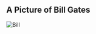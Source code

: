 ## A Picture of Bill Gates

![Bill](https://raw.githubusercontent.com/billpapadimas/A-picture-of-Bill-Gates/master/bill2.jpg)
